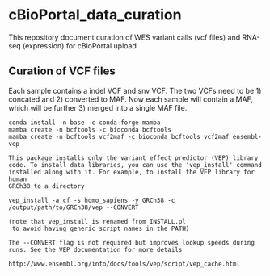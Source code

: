 # cBioPortal_data_curation
This repository document curation of WES variant calls (vcf files) and RNA-seq (expression) for cBioPortal upload

## Curation of VCF files
Each sample contains a indel VCF and snv VCF. The two VCFs need to be 1) concated and 2) converted to MAF. Now each sample will contain a MAF, which will be further 3) merged into a single MAF file.

```
conda install -n base -c conda-forge mamba
mamba create -n bcftools -c bioconda bcftools
mamba create -n bcftools_vcf2maf -c bioconda bcftools vcf2maf ensembl-vep
```

```
This package installs only the variant effect predictor (VEP) library
code. To install data libraries, you can use the 'vep_install' command
installed along with it. For example, to install the VEP library for human
GRCh38 to a directory

vep_install -a cf -s homo_sapiens -y GRCh38 -c /output/path/to/GRCh38/vep --CONVERT

(note that vep_install is renamed from INSTALL.pl
 to avoid having generic script names in the PATH)

The --CONVERT flag is not required but improves lookup speeds during
runs. See the VEP documentation for more details

http://www.ensembl.org/info/docs/tools/vep/script/vep_cache.html
```
